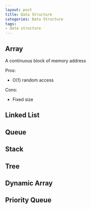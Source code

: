```yaml
---
layout: post
title: Data Structure
categories: Data Structure
tags:
- data structure
---
```


## Array
A continuous block of memory address

Pros:
- O(1) random access

Cons:
- Fixed size

## Linked List

## Queue

## Stack

## Tree

## Dynamic Array

## Priority Queue